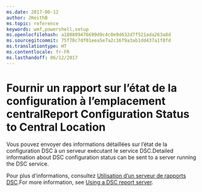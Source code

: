 ```yaml
---
ms.date: 2017-06-12
author: JKeithB
ms.topic: reference
keywords: wmf,powershell,setup
ms.openlocfilehash: a180809476699d9c4c0e9d632d7f521ada263a8d
ms.sourcegitcommit: 75f70c7df01eea5e7a2c16f9a3ab1dd437a1f8fd
ms.translationtype: HT
ms.contentlocale: fr-FR
ms.lasthandoff: 06/12/2017
---
```

# <a name="report-configuration-status-to-central-location"></a><span data-ttu-id="84729-102">Fournir un rapport sur l’état de la configuration à l’emplacement central</span><span class="sxs-lookup"><span data-stu-id="84729-102">Report Configuration Status to Central Location</span></span>

<span data-ttu-id="84729-103">Vous pouvez envoyer des informations détaillées sur l’état de la configuration DSC à un serveur exécutant le service DSC.</span><span class="sxs-lookup"><span data-stu-id="84729-103">Detailed information about DSC configuration status can be sent to a server running the DSC service.</span></span> 

<span data-ttu-id="84729-104">Pour plus d’informations, consultez [Utilisation d’un serveur de rapports DSC](https://msdn.microsoft.com/powershell/dsc/reportserver).</span><span class="sxs-lookup"><span data-stu-id="84729-104">For more information, see [Using a DSC report server](https://msdn.microsoft.com/powershell/dsc/reportserver).</span></span>

